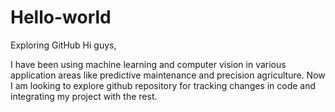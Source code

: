 # Hello-world
Exploring GitHub
Hi guys,

I have been using machine learning and computer vision in various application areas like predictive maintenance and precision agriculture. Now I am looking to explore github repository for tracking changes in code and integrating my project with the rest.


